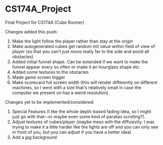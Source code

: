 # CS174A_Project
Final Project for CS174A (Cube Runner)

Changes added this push:
1. Make the light follow the player rather than stay at the origin
2. Make autogenerated cubes get random init value within field of view of player (so that you can't just move really far to the side and avoid all obstacles)
3. Added initial funnel shape. Can be extended if we want to make the funnel appear every so often or make it an hourglass shape etc.
4. Added some textures to the obstacles
5. Made game screen bigger
6. Make scorecard full screen width (this will render differently on different machines, so I went with a size that's relatively small in case the computer we present on has a weird resolution)

Changes yet to be implemented/considered:
1. Special Features (I like the whole depth-based fading idea, so I might just go with that--or maybe even some kind of parallax scrolling?). 
2. Adjust textures of cubes/player (maybe mess with the diffusivity. I was trying to make it a little harder like the lights are off and you can only see in front of you, but you can adjust if you have a better idea)
3. Add a jpg background


